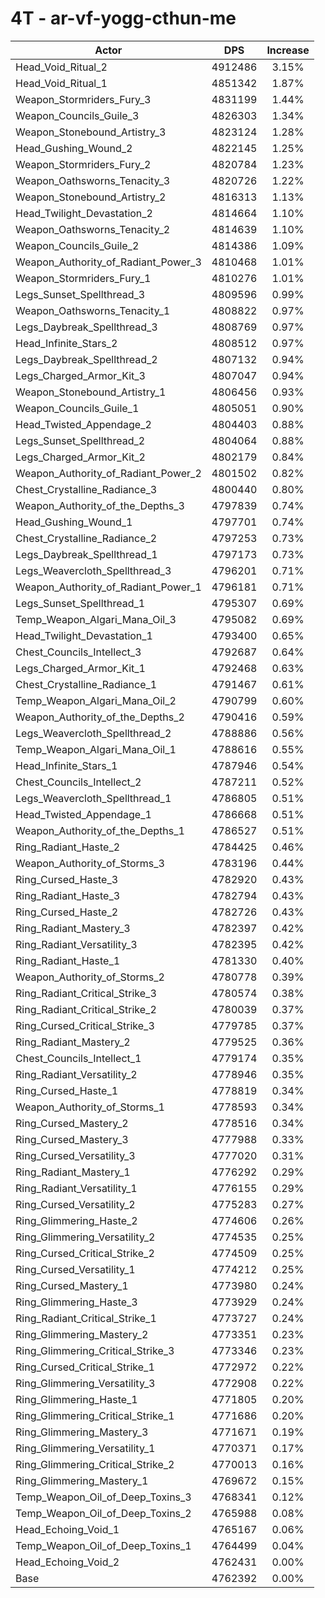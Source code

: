 # 4T - ar-vf-yogg-cthun-me
| Actor | DPS | Increase |
|---|:---:|:---:|
|Head_Void_Ritual_2|4912486|3.15%|
|Head_Void_Ritual_1|4851342|1.87%|
|Weapon_Stormriders_Fury_3|4831199|1.44%|
|Weapon_Councils_Guile_3|4826303|1.34%|
|Weapon_Stonebound_Artistry_3|4823124|1.28%|
|Head_Gushing_Wound_2|4822145|1.25%|
|Weapon_Stormriders_Fury_2|4820784|1.23%|
|Weapon_Oathsworns_Tenacity_3|4820726|1.22%|
|Weapon_Stonebound_Artistry_2|4816313|1.13%|
|Head_Twilight_Devastation_2|4814664|1.10%|
|Weapon_Oathsworns_Tenacity_2|4814639|1.10%|
|Weapon_Councils_Guile_2|4814386|1.09%|
|Weapon_Authority_of_Radiant_Power_3|4810468|1.01%|
|Weapon_Stormriders_Fury_1|4810276|1.01%|
|Legs_Sunset_Spellthread_3|4809596|0.99%|
|Weapon_Oathsworns_Tenacity_1|4808822|0.97%|
|Legs_Daybreak_Spellthread_3|4808769|0.97%|
|Head_Infinite_Stars_2|4808512|0.97%|
|Legs_Daybreak_Spellthread_2|4807132|0.94%|
|Legs_Charged_Armor_Kit_3|4807047|0.94%|
|Weapon_Stonebound_Artistry_1|4806456|0.93%|
|Weapon_Councils_Guile_1|4805051|0.90%|
|Head_Twisted_Appendage_2|4804403|0.88%|
|Legs_Sunset_Spellthread_2|4804064|0.88%|
|Legs_Charged_Armor_Kit_2|4802179|0.84%|
|Weapon_Authority_of_Radiant_Power_2|4801502|0.82%|
|Chest_Crystalline_Radiance_3|4800440|0.80%|
|Weapon_Authority_of_the_Depths_3|4797839|0.74%|
|Head_Gushing_Wound_1|4797701|0.74%|
|Chest_Crystalline_Radiance_2|4797253|0.73%|
|Legs_Daybreak_Spellthread_1|4797173|0.73%|
|Legs_Weavercloth_Spellthread_3|4796201|0.71%|
|Weapon_Authority_of_Radiant_Power_1|4796181|0.71%|
|Legs_Sunset_Spellthread_1|4795307|0.69%|
|Temp_Weapon_Algari_Mana_Oil_3|4795082|0.69%|
|Head_Twilight_Devastation_1|4793400|0.65%|
|Chest_Councils_Intellect_3|4792687|0.64%|
|Legs_Charged_Armor_Kit_1|4792468|0.63%|
|Chest_Crystalline_Radiance_1|4791467|0.61%|
|Temp_Weapon_Algari_Mana_Oil_2|4790799|0.60%|
|Weapon_Authority_of_the_Depths_2|4790416|0.59%|
|Legs_Weavercloth_Spellthread_2|4788886|0.56%|
|Temp_Weapon_Algari_Mana_Oil_1|4788616|0.55%|
|Head_Infinite_Stars_1|4787946|0.54%|
|Chest_Councils_Intellect_2|4787211|0.52%|
|Legs_Weavercloth_Spellthread_1|4786805|0.51%|
|Head_Twisted_Appendage_1|4786668|0.51%|
|Weapon_Authority_of_the_Depths_1|4786527|0.51%|
|Ring_Radiant_Haste_2|4784425|0.46%|
|Weapon_Authority_of_Storms_3|4783196|0.44%|
|Ring_Cursed_Haste_3|4782920|0.43%|
|Ring_Radiant_Haste_3|4782794|0.43%|
|Ring_Cursed_Haste_2|4782726|0.43%|
|Ring_Radiant_Mastery_3|4782397|0.42%|
|Ring_Radiant_Versatility_3|4782395|0.42%|
|Ring_Radiant_Haste_1|4781330|0.40%|
|Weapon_Authority_of_Storms_2|4780778|0.39%|
|Ring_Radiant_Critical_Strike_3|4780574|0.38%|
|Ring_Radiant_Critical_Strike_2|4780039|0.37%|
|Ring_Cursed_Critical_Strike_3|4779785|0.37%|
|Ring_Radiant_Mastery_2|4779525|0.36%|
|Chest_Councils_Intellect_1|4779174|0.35%|
|Ring_Radiant_Versatility_2|4778946|0.35%|
|Ring_Cursed_Haste_1|4778819|0.34%|
|Weapon_Authority_of_Storms_1|4778593|0.34%|
|Ring_Cursed_Mastery_2|4778516|0.34%|
|Ring_Cursed_Mastery_3|4777988|0.33%|
|Ring_Cursed_Versatility_3|4777020|0.31%|
|Ring_Radiant_Mastery_1|4776292|0.29%|
|Ring_Radiant_Versatility_1|4776155|0.29%|
|Ring_Cursed_Versatility_2|4775283|0.27%|
|Ring_Glimmering_Haste_2|4774606|0.26%|
|Ring_Glimmering_Versatility_2|4774535|0.25%|
|Ring_Cursed_Critical_Strike_2|4774509|0.25%|
|Ring_Cursed_Versatility_1|4774212|0.25%|
|Ring_Cursed_Mastery_1|4773980|0.24%|
|Ring_Glimmering_Haste_3|4773929|0.24%|
|Ring_Radiant_Critical_Strike_1|4773727|0.24%|
|Ring_Glimmering_Mastery_2|4773351|0.23%|
|Ring_Glimmering_Critical_Strike_3|4773346|0.23%|
|Ring_Cursed_Critical_Strike_1|4772972|0.22%|
|Ring_Glimmering_Versatility_3|4772908|0.22%|
|Ring_Glimmering_Haste_1|4771805|0.20%|
|Ring_Glimmering_Critical_Strike_1|4771686|0.20%|
|Ring_Glimmering_Mastery_3|4771671|0.19%|
|Ring_Glimmering_Versatility_1|4770371|0.17%|
|Ring_Glimmering_Critical_Strike_2|4770013|0.16%|
|Ring_Glimmering_Mastery_1|4769672|0.15%|
|Temp_Weapon_Oil_of_Deep_Toxins_3|4768341|0.12%|
|Temp_Weapon_Oil_of_Deep_Toxins_2|4765988|0.08%|
|Head_Echoing_Void_1|4765167|0.06%|
|Temp_Weapon_Oil_of_Deep_Toxins_1|4764499|0.04%|
|Head_Echoing_Void_2|4762431|0.00%|
|Base|4762392|0.00%|
